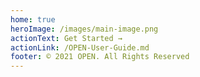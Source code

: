 ```yaml
---
home: true
heroImage: /images/main-image.png
actionText: Get Started →
actionLink: /OPEN-User-Guide.md
footer: © 2021 OPEN. All Rights Reserved
---
```

  